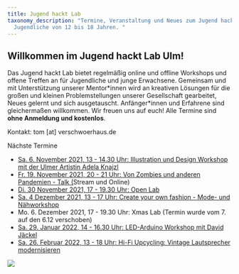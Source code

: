 ```yaml
---
title: Jugend hackt Lab
taxonomy_description: "Termine, Veranstaltung und Neues zum Jugend hackt Lab für
  Jugendliche von 12 bis 18 Jahren. "
---
```

## Willkommen im Jugend hackt Lab Ulm!

Das Jugend hackt Lab bietet regelmäßig online und offline Workshops und offene Treffen an für Jugendliche und junge Erwachsene. Gemeinsam und mit Unterstützung unserer Mentor\*innen wird an kreativen Lösungen für die großen und kleinen Problemstellungen unserer Gesellschaft gearbeitet, Neues gelernt und sich ausgetauscht. Anfänger\*innen und Erfahrene sind gleichermaßen willkommen. Wir freuen uns auf euch! Alle Termine sind **ohne Anmeldung und kostenlos**.

Kontakt: tom \[at] verschwoerhaus.de

Nächste Termine

* [](https://verschwoerhaus.de/open-lab-is-back/)[](https://verschwoerhaus.de/reisebüro-der-virtuellen-realitäten-multiplayer-games-und-hangouts-entwickeln/)[](https://verschwoerhaus.de/illustration-und-design-exkurs-mit-der-artistin-adela-knajzl/)[Sa. 6. November 2021, 13 - 14.30 Uhr: Illustration und Design Workshop mit der Ulmer Artistin Adela Knajzl](https://verschwoerhaus.de/illustration-und-design-exkurs-mit-der-artistin-adela-knajzl/) 
* [Fr. 19. November 2021, 20 - 21 Uhr: Von Zombies und anderen Pandemien - Talk (](https://verschwoerhaus.de/von-zombies-und-anderen-pandemien-das-politische-in-videogames/)Stream und Online)
* [Di. 30 November 2021, 17 - 19.30 Uhr: Open Lab](https://verschwoerhaus.de/open-lab-is-back/)
* [](https://verschwoerhaus.de/open-lab-is-back/)[Sa. 4 Dezember 2021, 13 - 17 Uhr: Create your own fashion - Mode- und Nähworkshop](https://verschwoerhaus.de/create-your-own-fashion-mode-und-nähworkshop/)
* Mo. 6. Dezember 2021, 17 - 19.30 Uhr: Xmas Lab (Termin wurde vom 7. auf den 6.12 verschoben)
* [Sa. 29. Januar 2022, 14 - 16.30 Uhr: LED-Arduino Workshop mit David Jäckel](https://verschwoerhaus.de/led-arduino-workshop-im-januar-2022/)
* [Sa. 26. Februar 2022, 13 - 18 Uhr: Hi-Fi Upcycling: Vintage Lautsprecher modernisieren ](https://verschwoerhaus.de/hi-fi-upcycling-vintage-lautsprecher-modernisieren/)

![](/wp-content/uploads/2019/05/Bild_2020-11-26_210019-1536x448.png)